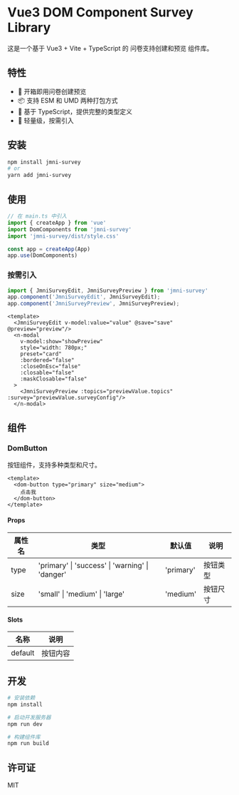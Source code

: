 # Vue3 DOM Component Survey Library

这是一个基于 Vue3 + Vite + TypeScript 的 问卷支持创建和预览 组件库。

## 特性

- 🎨 开箱即用问卷创建预览
- 📦 支持 ESM 和 UMD 两种打包方式
- 🔧 基于 TypeScript，提供完整的类型定义
- 🎯 轻量级，按需引入

## 安装

```bash
npm install jmni-survey
# or
yarn add jmni-survey
```

## 使用

```typescript
// 在 main.ts 中引入
import { createApp } from 'vue'
import DomComponents from 'jmni-survey'
import 'jmni-survey/dist/style.css'

const app = createApp(App)
app.use(DomComponents)
```

### 按需引入
```typescript
import { JmniSurveyEdit, JmniSurveyPreview } from 'jmni-survey'
app.component('JmniSurveyEdit', JmniSurveyEdit);
app.component('JmniSurveyPreview', JmniSurveyPreview);
```
```xtml
<template>
  <JmniSurveyEdit v-model:value="value" @save="save" @preview="preview"/>
  <n-modal
    v-model:show="showPreview"
    style="width: 780px;"
    preset="card"
    :bordered="false"
    :closeOnEsc="false"
    :closable="false"
    :maskClosable="false"
  >
    <JmniSurveyPreview :topics="previewValue.topics" :survey="previewValue.surveyConfig"/>
  </n-modal>
```

## 组件

### DomButton

按钮组件，支持多种类型和尺寸。

```vue
<template>
  <dom-button type="primary" size="medium">
    点击我
  </dom-button>
</template>
```

#### Props

| 属性名 | 类型 | 默认值 | 说明 |
|--------|------|--------|------|
| type | 'primary' \| 'success' \| 'warning' \| 'danger' | 'primary' | 按钮类型 |
| size | 'small' \| 'medium' \| 'large' | 'medium' | 按钮尺寸 |

#### Slots

| 名称 | 说明 |
|------|------|
| default | 按钮内容 |

## 开发

```bash
# 安装依赖
npm install

# 启动开发服务器
npm run dev

# 构建组件库
npm run build
```

## 许可证

MIT 